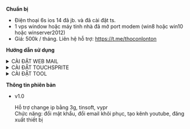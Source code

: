 <b>Chuẩn bị</b>

- Điện thoại 6s ios 14 đã jb. và đã cài đặt ts.
- 1 vps window hoặc máy tính nhà đã mở port modem (win8 hoặc win10 hoặc winserver2012)
- Giá: 500k / tháng. Liên hệ hỗ trợ: https://t.me/thoconlonton

<b>Hướng dẫn sử dụng</b>

<!-- <details>
  <summary>Click to expand!</summary>

  ## Heading
  1. A numbered
  2. list
     * With some
     * Sub bullets
</details> -->

<details>
  <summary>CÀI ĐẶT WEB MAIL</summary>

1. Ở vps download và cài đặt python 3.9.9. Nhớ tích như hình bên dưới
   Link download: https://www.python.org/ftp/python/3.9.9/python-3.9.9-amd64.exe
   <img src="setup/images/1.png"/>
2. Ở vps download và cài đặt web mail ở đây: https://github.com/emga9xkc2/web-mail-release/archive/refs/heads/main.zip
3. Download xong giải nén và chạy file setup.bat trong thư mục setup
4. Quay lại tìm và chạy file Main (Main.lnk) lên là ok
5. Sau khi mở lên nếu thấy thông báo Thay port trong file data/hconfig.ini thì mở file hconfig.ini lên, sửa dòng port = -1 thành port = xxx, rồi lưu lại. Ví dụ port = 789
6. Sau khi cài xong, mở chrome vào http://localhost:789/ đăng nhập tài khoản mật khẩu là admin admin. Sau đó vào quản lý tài khoản để đổi mật khẩu thành mật khẩu mong muốn
</details>

<details>
  <summary>CÀI ĐẶT TOUCHSPRITE</summary>

1. Mở cydia, chọn Sources, chọn Edit, chọn Add, xóa hết url đi nhập dòng này vào rồi bấm Add Source: http://apt.touchsprite.com
2. Hoặc làm theo video bên dưới
   [![asciicast]](https://www.youtube.com/watch?v=XdP5gIpjCjw)

</details>

<details>
  <summary>CÀI ĐẶT TOOL</summary>

1. Ở trên iphone. Download file: https://github.com/emga9xkc2/gmail-changer-ios-release/raw/main/gmail_changer.tsp
2. Sau đó copy file vừa tải về vào thư mục: /private/var/mobile/Media/TouchSprite/lua rồi chạy file trên

</details>

<b>Thông tin phiên bản</b>

- v1.0

  Hỗ trợ change ip bằng 3g, tinsoft, vypr<br>
  Chức năng: đổi mật khẩu, đổi email khôi phục, tạo kênh youtube, đăng xuất thiết bị<br>
